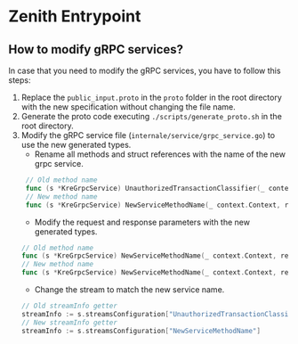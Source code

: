# Zenith Entrypoint
## How to modify gRPC services?

In case that you need to modify the gRPC services, you have to follow this steps:
1. Replace the `public_input.proto` in the `proto` folder in the root directory with the new specification without changing the file name.
2. Generate the proto code executing `./scripts/generate_proto.sh` in the root directory.
3. Modify the gRPC service file (`internale/service/grpc_service.go`) to use the new generated types.
   * Rename all methods and struct references with the name of the new grpc service.
   ```go
    // Old method name
    func (s *KreGrpcService) UnauthorizedTransactionClassifier(_ context.Context, req *publicpb.InferenceRequest) (*publicpb.InferenceResponse, error)
    // New method name
    func (s *KreGrpcService) NewServiceMethodName(_ context.Context, req *publicpb.InferenceRequest) (*publicpb.InferenceResponse, error)
    ```
   * Modify the request and response parameters with the new generated types.
   ```go
   // Old method name
   func (s *KreGrpcService) NewServiceMethodName(_ context.Context, req *publicpb.InferenceRequest) (*publicpb.InferenceResponse, error)
   // New method name
   func (s *KreGrpcService) NewServiceMethodName(_ context.Context, req *publicpb.NewRequestType) (*publicpb.NewResponseType, error)
    ```
   * Change the stream to match the new service name.
    ```go
    // Old streamInfo getter
    streamInfo := s.streamsConfiguration["UnauthorizedTransactionClassifier"]
    // New streamInfo getter
   streamInfo := s.streamsConfiguration["NewServiceMethodName"]
    ```
